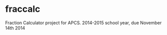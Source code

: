 fraccalc
========
Fraction Calculator project for APCS.
2014-2015 school year, due November 14th 2014

